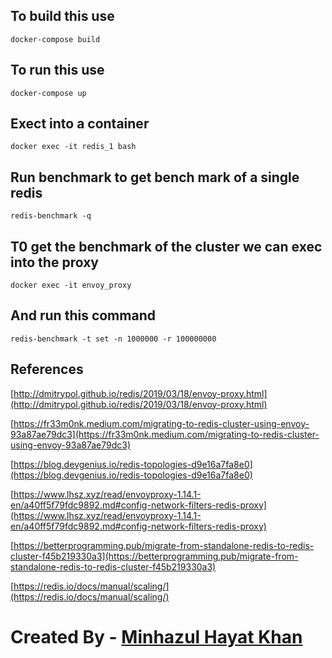 ## To build this use
`docker-compose build`

## To run this use
`docker-compose up`


## Exect into a container 
`docker exec -it redis_1 bash`

## Run benchmark to get bench mark of a single redis
`redis-benchmark -q`

## T0 get the benchmark of the cluster we can exec into the proxy 
`docker exec -it envoy_proxy`

## And run this command
`redis-benchmark -t set -n 1000000 -r 100000000`

## References
[http://dmitrypol.github.io/redis/2019/03/18/envoy-proxy.html](http://dmitrypol.github.io/redis/2019/03/18/envoy-proxy.html)

[https://fr33m0nk.medium.com/migrating-to-redis-cluster-using-envoy-93a87ae79dc3](https://fr33m0nk.medium.com/migrating-to-redis-cluster-using-envoy-93a87ae79dc3)

[https://blog.devgenius.io/redis-topologies-d9e16a7fa8e0](https://blog.devgenius.io/redis-topologies-d9e16a7fa8e0)

[https://www.lhsz.xyz/read/envoyproxy-1.14.1-en/a40ff5f79fdc9892.md#config-network-filters-redis-proxy](https://www.lhsz.xyz/read/envoyproxy-1.14.1-en/a40ff5f79fdc9892.md#config-network-filters-redis-proxy)

[https://betterprogramming.pub/migrate-from-standalone-redis-to-redis-cluster-f45b219330a3](https://betterprogramming.pub/migrate-from-standalone-redis-to-redis-cluster-f45b219330a3)

[https://redis.io/docs/manual/scaling/](https://redis.io/docs/manual/scaling/)


#
# Created By - [Minhazul Hayat Khan](https://github.com/minhaz1217)
